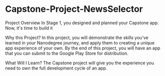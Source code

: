 # Capstone-Project-NewsSelector

Project Overview
In Stage 1, you designed and planned your Capstone app. Now, it's time to build it

Why this Project?
In this project, you will demonstrate the skills you've learned in your Nanodegree journey, and apply them to creating a unique app experience of your own. By the end of this project, you will have an app that you can submit to the Google Play Store for distribution.

What Will I Learn?
The Capstone project will give you the experience you need to own the full development cycle of an app.
